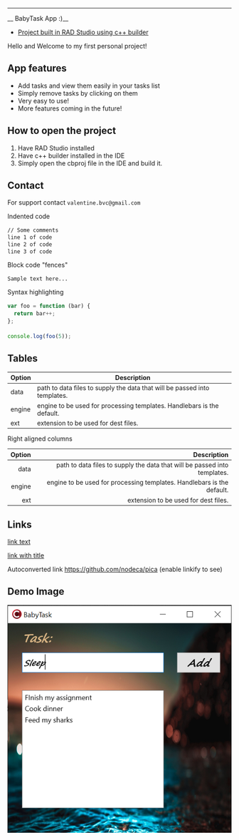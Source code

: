---
__ BabyTask App :)__

- [Project built in RAD Studio using c++ builder](https://www.embarcadero.com/products/rad-studio)

Hello and Welcome to my first personal project!




## App features

+ Add tasks and view them easily in your tasks list
+ Simply remove tasks by clicking on them
+ Very easy to use!
+ More features coming in the future!

## How to open the project

1. Have RAD Studio installed
2. Have c++ builder installed in the IDE
3. Simply open the cbproj file in the IDE and build it.


## Contact

For support contact `valentine.bvc@gmail.com`

Indented code

    // Some comments
    line 1 of code
    line 2 of code
    line 3 of code


Block code "fences"

```
Sample text here...
```

Syntax highlighting

``` js
var foo = function (bar) {
  return bar++;
};

console.log(foo(5));
```

## Tables

| Option | Description |
| ------ | ----------- |
| data   | path to data files to supply the data that will be passed into templates. |
| engine | engine to be used for processing templates. Handlebars is the default. |
| ext    | extension to be used for dest files. |

Right aligned columns

| Option | Description |
| ------:| -----------:|
| data   | path to data files to supply the data that will be passed into templates. |
| engine | engine to be used for processing templates. Handlebars is the default. |
| ext    | extension to be used for dest files. |


## Links

[link text](http://dev.nodeca.com)

[link with title](http://nodeca.github.io/pica/demo/ "title text!")

Autoconverted link https://github.com/nodeca/pica (enable linkify to see)


## Demo Image

![BabyTask](https://github.com/valentine-bvc/BabyTask/blob/main/imgs/Demo.PNG)
